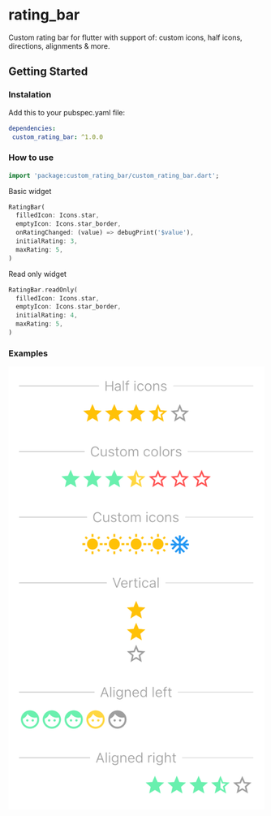 # rating_bar

Custom rating bar for flutter with support of: custom icons, half icons, directions, alignments & more.

## Getting Started

### Instalation

Add this to your pubspec.yaml file:

```yaml
dependencies:
 custom_rating_bar: ^1.0.0
```

### How to use

```dart
import 'package:custom_rating_bar/custom_rating_bar.dart';
```

Basic widget

```dart
RatingBar(
  filledIcon: Icons.star, 
  emptyIcon: Icons.star_border,
  onRatingChanged: (value) => debugPrint('$value'),
  initialRating: 3,
  maxRating: 5,
)
```

Read only widget

```dart
RatingBar.readOnly(
  filledIcon: Icons.star, 
  emptyIcon: Icons.star_border,
  initialRating: 4,
  maxRating: 5,
)
```

### Examples

![ScreenShot](examples.png)
